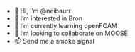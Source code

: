 - 👋 Hi, I’m @neibaurr
- 👀 I’m interested in Bron
- 🌱 I’m currently learning openFOAM
- 💞️ I’m looking to collaborate on MOOSE
- 📫 Send me a smoke signal

<!---
neibaurr/neibaurr is a ✨ special ✨ repository because its `README.md` (this file) appears on your GitHub profile.
You can click the Preview link to take a look at your changes.
--->
